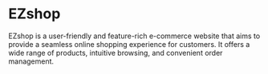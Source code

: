 # EZshop
EZshop is a user-friendly and feature-rich e-commerce website that aims to provide a seamless online shopping experience for customers. It offers a wide range of products, intuitive browsing, and convenient order management.
